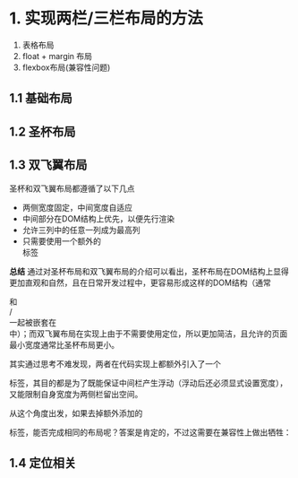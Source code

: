 # 1. 实现两栏/三栏布局的方法

1. 表格布局
2. float + margin 布局
3. flexbox布局(兼容性问题)

## 1.1 基础布局

## 1.2 圣杯布局

## 1.3 双飞翼布局

>
圣杯和双飞翼布局都遵循了以下几点

* 两侧宽度固定，中间宽度自适应
* 中间部分在DOM结构上优先，以便先行渲染
* 允许三列中的任意一列成为最高列
* 只需要使用一个额外的<div>标签

**总结**
通过对圣杯布局和双飞翼布局的介绍可以看出，圣杯布局在DOM结构上显得更加直观和自然，且在日常开发过程中，更容易形成这样的DOM结构（通常<aside>和<article>/<section>一起被嵌套在<main>中）；而双飞翼布局在实现上由于不需要使用定位，所以更加简洁，且允许的页面最小宽度通常比圣杯布局更小。

其实通过思考不难发现，两者在代码实现上都额外引入了一个<div>标签，其目的都是为了既能保证中间栏产生浮动（浮动后还必须显式设置宽度），又能限制自身宽度为两侧栏留出空间。

从这个角度出发，如果去掉额外添加的<div>标签，能否完成相同的布局呢？答案是肯定的，不过这需要在兼容性上做出牺牲：
>
## 1.4 定位相关